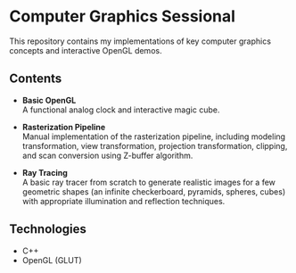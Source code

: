 # Computer Graphics Sessional

This repository contains my implementations of key computer graphics concepts and interactive OpenGL demos.

## Contents

- **Basic OpenGL**  
  A functional analog clock and interactive magic cube.

- **Rasterization Pipeline**  
  Manual implementation of the rasterization pipeline, including modeling transformation, view transformation, projection transformation, clipping, and scan conversion using Z-buffer algorithm.

- **Ray Tracing**  
  A basic ray tracer from scratch to generate realistic images for a few geometric shapes (an infinite checkerboard, pyramids, spheres, cubes) with appropriate illumination and reflection techniques.

## Technologies

- C++  
- OpenGL (GLUT)
